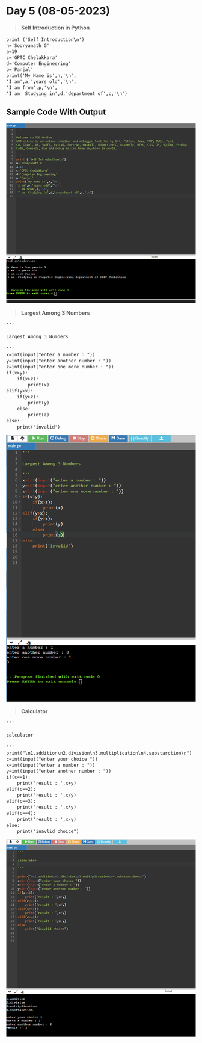 # Day 5 (08-05-2023)
> **Self Introduction in Python**
```
print ('Self Introduction\n')
n='Sooryanath G'
a=19
c='GPTC Chelakkara'
d='Computer Engineering'
p='Panjal'
print('My Name is',n,'\n',
'I am',a,'years old','\n',
'I am from',p,'\n',
'I am  Studying in',d,'department of',c,'\n')
```
## Sample Code With Output
![output](https://github.com/sooryanath1/Internship1/blob/main/img/Screenshot%202023-05-08%20111830.png)
> **Largest Among 3 Numbers**
```
'''

Largest Among 3 Numbers

'''
x=int(input("enter a number : "))
y=int(input("enter another number : "))
z=int(input("enter one more number : "))
if(x>y):
    if(x>z):
        print(x)
elif(y>x):
    if(y>z):
        print(y)
    else:
        print(z)
else:
    print('invalid')
```
![sample output](https://github.com/sooryanath1/Internship1/blob/main/img/largest3.png)
> **Calculator**
```
'''

calculator

'''
print("\n1.addition\n2.division\n3.multiplication\n4.substarction\n")
c=int(input("enter your choice "))
x=int(input("enter a number : "))
y=int(input("enter another number : "))
if(c==1):
    print('result : ',x+y)
elif(c==2):
    print('result : ',x/y)
elif(c==3):
    print('result : ',x*y)
elif(c==4):
    print('result : ',x-y)
else:
    print("inavlid choice")
```
![sampleoutput](https://github.com/sooryanath1/Internship1/blob/main/img/calc.png)
